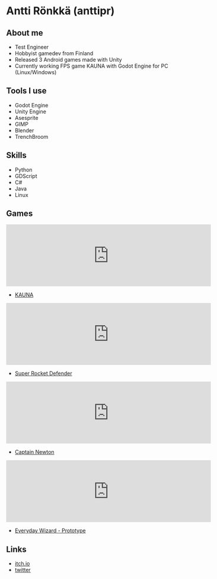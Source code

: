 # Antti Rönkkä (anttipr)

## About me
- Test Engineer
- Hobbyist gamedev from Finland
- Released 3 Android games made with Unity
- Currently working FPS game KAUNA with Godot Engine for PC (Linux/Windows)

## Tools I use
- Godot Engine
- Unity Engine
- Asesprite
- GIMP
- Blender
- TrenchBroom

## Skills
- Python
- GDScript
- C#
- Java
- Linux

## Games

<iframe frameborder="0" src="https://itch.io/embed/1040190" width="552" height="167"><a href="https://anttironkkagames.itch.io/kauna">KAUNA by anttironkkagames</a></iframe>

- [KAUNA](https://anttironkkagames.itch.io/kauna)

<iframe frameborder="0" src="https://itch.io/embed/659590" width="552" height="167"><a href="https://anttironkkagames.itch.io/super-rocket-defender">Super Rocket Defender by anttironkkagames</a></iframe>

- [Super Rocket Defender](https://anttironkkagames.itch.io/super-rocket-defender)

<iframe frameborder="0" src="https://itch.io/embed/119861" width="552" height="167"><a href="https://anttironkkagames.itch.io/captain-newton">Captain Newton by anttironkkagames</a></iframe>

- [Captain Newton](https://anttironkkagames.itch.io/captain-newton)

<iframe frameborder="0" src="https://itch.io/embed/169853" width="552" height="167"><a href="https://anttironkkagames.itch.io/everydaywizard">Everyday Wizard - A Trivia Quest by anttironkkagames</a></iframe>

- [Everyday Wizard - Prototype](https://anttironkkagames.itch.io/everydaywizard)

## Links
- [itch.io](https://anttironkkagames.itch.io/)
- [twitter](https://twitter.com/anttipr)
